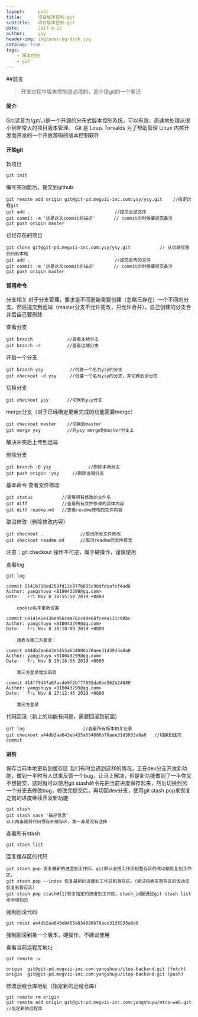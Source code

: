 ```yaml
---
layout:     post
title:      项目版本控制-git
subtitle:   项目版本控制-git
date:       2017-9-23
author:     ysy
header-img: img/post-bg-desk.jpg
catalog: true
tags:
    - 版本控制
    - git
---
```


##前言
>开发过程中版本控制是必须的，这个是git的一个笔记

#### 简介
Git(读音为/gɪt/。)是一个开源的分布式版本控制系统，可以有效、高速地处理从很小到非常大的项目版本管理。 
Git 是 Linus Torvalds 为了帮助管理 Linux 内核开发而开发的一个开放源码的版本控制软件


#### 开始git

新项目

```
git init
```
编写完功能后，提交到github

```angular2html
git remote add origin git@git-pd.megvii-inc.com:ysy/ysy.git    //指定远程git
git add .                                //提交全部文件
git commit -m '这是这次commit的描述'       // commit的时候要提交备注
git push origin master                  
```

已经存在的项目

```angular2html
git clone git@git-pd.megvii-inc.com:ysy/ysy.git           // 从远端克隆代码到本地
git add .                                //提交更改的文件
git commit -m '这是这次commit的描述'       // commit的时候要提交备注
git push origin master    
```

#### 常用命令
分支相关
对于分支管理，要求是不同更新需要创建（忽略已存在）一个不同的分支，然后提交到远端（master分支不允许更改，只允许合并），自己创建的分支合并后自己要删除

查看分支

```
git branch             //查看本地分支
git branch -r          //查看远端分支
```
开启一个分支

```
git branch ysy          //创建一个名为ysy的分支
git checkout -d ysy     //创建一个名为ysy的分支，并切换到该分支
```

切换分支

```
git checkout ysy       //切换到ysy分支
```

merge分支（对于已经确定更新完成的功能需要merge）
```
git checkout master    //切换到master
git merge ysy          //将ysy merge到master分支上      
```
解决冲突后上传到远端




删除分支

```
git branch -D ysy              //删除本地分支
git push origin :ysy     //删除远端分支
```

基本命令
查看文件修改

```
git status           //查看所有修改的文件名
git diff             //查看所有文件修改的具体内容
git diff readme.md   //查看readme修改的文件内容
```

取消修改（删除修改内容）

```
git checkout .              //取消所有文件修改
git checkout readme.md      //取消readme的文件修改
```
注意：git checkout 操作不可逆，属于硬操作，谨慎使用

查看log

```
git log

commit 8141b716ed258fd12c877b035c90dfdcafcf4ad8
Author: yangshuyu <810043299@qq.com>
Date:   Fri Nov 8 18:55:50 2019 +0800

    cookie名字重新设置

commit ce141e1e136e4b6caa76cc49e68fceea131c90bc
Author: yangshuyu <810043299@qq.com>
Date:   Fri Nov 8 18:18:09 2019 +0800

    报表与第三方登录：

commit a44db2aa643eb455a634086b70aee31d3933a0a0
Author: yangshuyu <810043299@qq.com>
Date:   Fri Nov 8 18:16:56 2019 +0800

    第三方登录增加回调

commit 414f79d47a67acde9f2bf77095da9be562b24680
Author: yangshuyu <810043299@qq.com>
Date:   Fri Nov 8 17:12:46 2019 +0800

    第三方登录
```
代码回滚（新上的功能有问题，需要回滚到前面）

```
git log                      //查看所有版本相关记录
git checkout a44db2aa643eb455a634086b70aee31d3933a0a0   //切换到这次commit
```


#### 进阶

保存当前本地更新到缓存区
我们有时会遇到这样的情况，正在dev分支开发新功能，做到一半时有人过来反馈一个bug，让马上解决，但是新功能做到了一半你又不想提交，这时就可以使用git stash命令先把当前进度保存起来，然后切换到另一个分支去修改bug，修改完提交后，再切回dev分支，使用git stash pop来恢复之前的进度继续开发新功能

```
git stash 
git stash save '描述信息'
以上两条是将代码保存到缓存区，第一条是没有注释
```
查看所有stash

```
git stash list
```
回复缓存区的代码

```
git stash pop 恢复最新的进度到工作区。git默认会把工作区和暂存区的改动都恢复到工作区。
git stash pop --index 恢复最新的进度到工作区和暂存区。（尝试将原来暂存区的改动还恢复到暂存区）
git stash pop stash@{1}恢复指定的进度到工作区。stash_id是通过git stash list命令得到的

```

强制回滚代码
```
git reset a44db2aa643eb455a634086b70aee31d3933a0a0
```
强制回滚到某一个版本，硬操作，不建议使用

查看当前远程库地址

```
git remote -v 

origin	git@git-pd.megvii-inc.com:yangshuyu/itop-backend.git (fetch)
origin	git@git-pd.megvii-inc.com:yangshuyu/itop-backend.git (push)
```
修改远程仓库地址（指定新的远程仓库）

```
git remote rm origin
git remote add origin git@git-pd.megvii-inc.com:yangshuyu/mtco-web.git        //指定新的远程库
```
